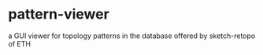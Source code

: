 # pattern-viewer
a GUI viewer for topology patterns in the database offered by sketch-retopo of ETH
